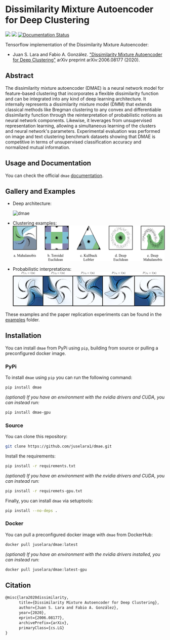 # Dissimilarity Mixture Autoencoder for Deep Clustering

<a href="https://pypi.python.org/pypi/dmae"><img src="https://img.shields.io/pypi/v/dmae.svg"/></a>
<a href="https://hub.docker.com/repository/docker/juselara/dmae"><img src="https://img.shields.io/badge/docker-v1.1.2-blue"></a>
<a href='https://dmae.readthedocs.io/en/latest/?badge=latest'>
    <img src='https://readthedocs.org/projects/dmae/badge/?version=latest' alt='Documentation Status' />
</a>

Tensorflow implementation of the Dissimilarity Mixture Autoencoder:

* Juan S. Lara and Fabio A. González. ["Dissimilarity Mixture Autoencoder for Deep Clustering"](https://arxiv.org/abs/2006.08177) arXiv preprint arXiv:2006.08177 (2020).

## Abstract

The dissimilarity mixture autoencoder (DMAE) is a neural network model for feature-based clustering that incorporates a flexible dissimilarity function and can be integrated into any kind of deep learning architecture. It internally represents a dissimilarity mixture model (DMM) that extends classical methods like Bregman clustering to any convex and differentiable dissimilarity function through the reinterpretation of probabilistic notions as neural network components. Likewise, it leverages from unsupervised representation learning, allowing a simultaneous learning of the clusters and neural network's parameters. Experimental evaluation was performed on image and text clustering benchmark datasets showing that DMAE is competitive in terms of unsupervised classification accuracy and normalized mutual information.

## Usage and Documentation

You can check the official `dmae` [documentation](https://dmae.readthedocs.io/en/latest/index.html).

## Gallery and Examples

* Deep architecture:

    ![dmae](https://raw.githubusercontent.com/larajuse/Resources/master/dmae/dmae.svg)

* Clustering examples:
    ![clustering](https://raw.githubusercontent.com/juselara1/Resources/master/dmae/clustering_examples.svg)

* Probabilistic interpretations:
    ![probabilistic](https://raw.githubusercontent.com/juselara1/Resources/master/dmae/probabilistic.svg)

These examples and the paper replication experiments can be found in the [examples](https://github.com/juselara1/dmae/tree/main/examples) folder.

## Installation

You can install `dmae` from PyPi using `pip`, building from source or pulling a preconfigured docker image.

### PyPi

To install `dmae` using `pip` you can run the following command:

```sh
pip install dmae
```

*(optional) If you have an environment with the nvidia drivers and CUDA, you can instead run:*

```sh
pip install dmae-gpu
```

### Source

You can clone this repository:

```sh
git clone https://github.com/juselara1/dmae.git
```

Install the requirements:

```sh
pip install -r requirements.txt
```

*(optional) If you have an environment with the nvidia drivers and CUDA, you can instead run:*

```sh
pip install -r requiremets-gpu.txt
```

Finally, you can install `dmae` via setuptools:

```sh
pip install --no-deps .
```

### Docker 

You can pull a preconfigured docker image with `dmae` from DockerHub:

```sh
docker pull juselara/dmae:latest
```

*(optional) If you have an environment with the nvidia drivers installed, you can instead run:*

```sh
docker pull juselara/dmae:latest-gpu
```

## Citation

```
@misc{lara2020dissimilarity,
      title={Dissimilarity Mixture Autoencoder for Deep Clustering}, 
      author={Juan S. Lara and Fabio A. González},
      year={2020},
      eprint={2006.08177},
      archivePrefix={arXiv},
      primaryClass={cs.LG}
}
```
